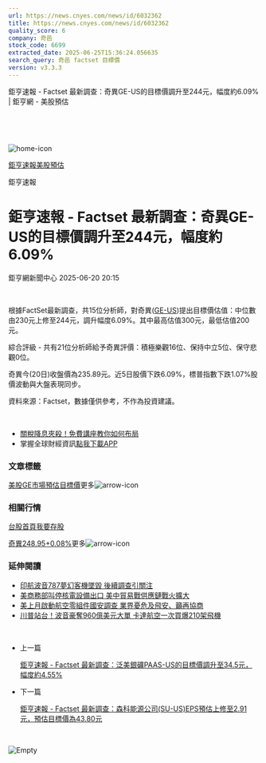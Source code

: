 ```yaml
---
url: https://news.cnyes.com/news/id/6032362
title: https://news.cnyes.com/news/id/6032362
quality_score: 6
company: 奇邑
stock_code: 6699
extracted_date: 2025-06-25T15:36:24.056635
search_query: 奇邑 factset 目標價
version: v3.3.3
---
```


鉅亨速報 - Factset 最新調查：奇異GE-US的目標價調升至244元，幅度約6.09% | 鉅亨網 - 美股預估

‌

‌

![home-icon](/assets/icons/breadCrumb/symbol-icon-home.svg)

[鉅亨速報](/news/cat/anue_live)[美股預估](/news/cat/us_forecast)

鉅亨速報

# 鉅亨速報 - Factset 最新調查：奇異GE-US的目標價調升至244元，幅度約6.09%

鉅亨網新聞中心 2025-06-20 20:15

‌

根據FactSet最新調查，共15位分析師，對奇異([GE-US](https://invest.cnyes.com/usstock/detail/GE))提出目標價估值：中位數由230元上修至244元，調升幅度6.09%。其中最高估值300元，最低估值200元。

綜合評級 - 共有21位分析師給予奇異評價：積極樂觀16位、保持中立5位、保守悲觀0位。

奇異今(20日)收盤價為235.89元。近5日股價下跌6.09%，標普指數下跌1.07%股價波動與大盤表現同步。

資料來源：Factset，數據僅供參考，不作為投資建議。

‌

* [關稅降息夾殺！免費講座教你如何布局](https://events.cnyes.com/rsc2025H2-35584?utm_source=anue&utm_medium=usstocks_end)
* 掌握全球財經資訊[點我下載APP](http://www.cnyes.com/app/?utm_source=mweb&utm_medium=HamMenuBanner&utm_campaign=fixed&utm_content=entr)

### 文章標籤

[美股](https://news.cnyes.com/tag/美股 "美股")[GE](https://news.cnyes.com/tag/GE "GE")[市場預估](https://news.cnyes.com/tag/市場預估 "市場預估")[目標價](https://news.cnyes.com/tag/目標價 "目標價")更多![arrow-icon](/assets/icons/arrows/arrow-down.svg)

### 相關行情

[台股首頁](https://www.cnyes.com/twstock)[我要存股](https://supr.link/8OHaU)

[奇異248.95+0.08%](https://invest.cnyes.com/usstock/detail/GE)更多![arrow-icon](/assets/icons/arrows/arrow-down.svg)

### 延伸閱讀

* [印航波音787夢幻客機墜毀 後續調查引關注](/news/id/6023120)
* [美商務部叫停核電設備出口 美中貿易戰供應鏈戰火擴大](/news/id/6011362)
* [美上月啟動航空零組件國安調查 業界憂危及飛安、籲再協商](/news/id/6005730)
* [川普站台！波音豪奪960億美元大單 卡達航空一次買爆210架飛機](/news/id/5980109)

‌

* 上一篇

  [鉅亨速報 - Factset 最新調查：泛美銀礦PAAS-US的目標價調升至34.5元，幅度約4.55%](/news/id/6032508)
* 下一篇

  [鉅亨速報 - Factset 最新調查：森科能源公司(SU-US)EPS預估上修至2.91元，預估目標價為43.80元](/news/id/6030693)

‌

![Empty](/assets/icons/skeleton/empty-image.svg)

‌
